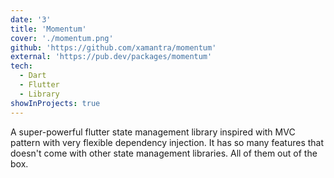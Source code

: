 ```yaml
---
date: '3'
title: 'Momentum'
cover: './momentum.png'
github: 'https://github.com/xamantra/momentum'
external: 'https://pub.dev/packages/momentum'
tech:
  - Dart
  - Flutter
  - Library
showInProjects: true
---
```


A super-powerful flutter state management library inspired with MVC pattern with very flexible dependency injection. It has so many features that doesn't come with other state management libraries. All of them out of the box.
